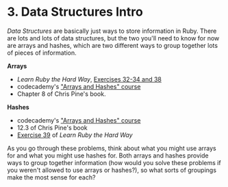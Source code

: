 # 3. Data Structures Intro

*Data Structures* are basically just ways to store information in Ruby. There are lots and lots
of data structures, but the two you'll need to know for now are arrays and hashes, which are two
different ways to group together lots of pieces of information.

**Arrays**

- *Learn Ruby the Hard Way*, [Exercises 32-34 and
  38](http://learnrubythehardway.org/book/ex32.html)
- codecademy's ["Arrays and Hashes" course](http://www.codecademy.com/tracks/ruby)
- Chapter 8 of Chris Pine's book.

**Hashes**

- codecademy's ["Arrays and Hashes" course](http://www.codecademy.com/tracks/ruby)
- 12.3 of Chris Pine's book
- [Exercise 39](http://learnrubythehardway.org/book/ex39.html) of *Learn Ruby the Hard Way*

As you go through these problems, think about what you might use arrays for and what you might
use hashes for. Both arrays and hashes provide ways to group together information (how would
you solve these problems if you weren't allowed to use arrays or hashes?), so what sorts of
groupings make the most sense for each?

